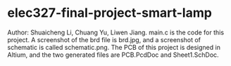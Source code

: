 # elec327-final-project-smart-lamp
Author: Shuaicheng Li, Chuang Yu, Liwen Jiang. main.c is the code for this project. A screenshot of the brd file is brd.jpg, and a screenshot of schematic is called schematic.png. The PCB of this project is designed in Altium, and the two generated files are PCB.PcdDoc and Sheet1.SchDoc.
